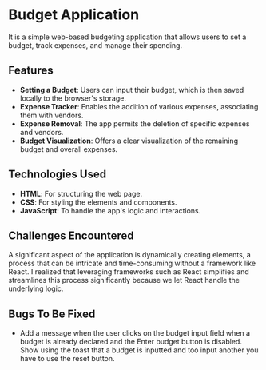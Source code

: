 # Budget Application
It is a simple web-based budgeting application that allows users to set a budget, track expenses, and manage their spending.

## Features
* **Setting a Budget**: Users can input their budget, which is then saved locally to the browser's storage.
* **Expense Tracker**: Enables the addition of various expenses, associating them with vendors.
* **Expense Removal**: The app permits the deletion of specific expenses and vendors.
* **Budget Visualization**: Offers a clear visualization of the remaining budget and overall expenses.

## Technologies Used
* **HTML**: For structuring the web page.
* **CSS**: For styling the elements and components.
* **JavaScript**: To handle the app's logic and interactions.

## Challenges Encountered
A significant aspect of the application is dynamically creating elements, a process that can be intricate and time-consuming without a framework like React. I realized that leveraging frameworks such as React simplifies and streamlines this process significantly because we let React handle the underlying logic.

## Bugs To Be Fixed
* Add a message when the user clicks on the budget input field when a budget is already declared and the Enter budget button is disabled. Show using the toast that a budget is inputted and too input another you have to use the reset button.

